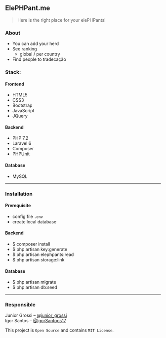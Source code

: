 ## ElePHPant.me

> Here is the right place for your elePHPants!


### About
- You can add your herd
- See ranking
    - global / per country
- Find people to tradecação

### Stack: 

#### Frontend
- HTML5
- CSS3
- Bootstrap
- JavaScript
- JQuery

#### Backend
- PHP 7.2
- Laravel 6
- Composer
- PHPUnit

#### Database
- MySQL

---

### Installation

#### Prerequisite
- config file `.env`
- create local database  

#### Backend
- $ composer install  
- $ php artisan key:generate
- $ php artisan elephpants:read
- $ php artisan storage:link

#### Database
- $ php artisan migrate
- $ php artisan db:seed

---

### Responsible
Junior Grossi – [@junior_grossi](https://twitter.com/junior_grossi)  
Igor Santos – [@IgorSantoos17](https://twitter.com/IgorSantoos17)


This project is `Open Source` and contains `MIT License`.
